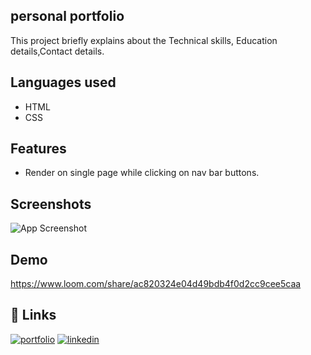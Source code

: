 ## personal portfolio

This project briefly explains about 
the Technical skills, Education details,Contact details.


## Languages used

- HTML
- CSS


## Features

- Render on single page while clicking on nav bar buttons.
## Screenshots

![App Screenshot](https://via.placeholder.com/468x300?text=App+Screenshot+Here)


## Demo

https://www.loom.com/share/ac820324e04d49bdb4f0d2cc9cee5caa


## 🔗 Links
[![portfolio](https://img.shields.io/badge/my_portfolio-000?style=for-the-badge&logo=ko-fi&logoColor=white)](https://github.com/venkattech)
[![linkedin](https://img.shields.io/badge/linkedin-0A66C2?style=for-the-badge&logo=linkedin&logoColor=white)](https://www.linkedin.com/in/venkatesh-amudalapalli-025751151/)


